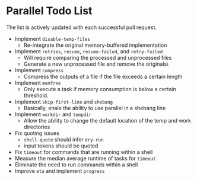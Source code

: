 # Parallel Todo List
The list is actively updated with each successful pull request.

- Implement `disable-temp-files`
    - Re-integrate the original memory-buffered implementation
- Implement `retries`, `resume`, `resume-failed`, and `retry-failed`
    - Will require comparing the processed and unprocessed files
    - Generate a new unprocessed file and remove the originals\
- Implement `compress`
    - Compress the outputs of a file if the file exceeds a certain length
- Implement `memfree`
    - Only execute a task if memory consumption is below a certain threshold.
- Implement `skip-first-line` and `shebang`
    - Basically, enale the ability to use parallel in a shebang line
- Implement `workdir` and `tempdir`
    - Allow the ability to change the default location of the temp and work directories
- Fix quoting issues
    - `shell-quote` should infer `dry-run`
    - input tokens should be quoted
- Fix `timeout` for commands that are running within a shell
- Measure the median average runtime of tasks for `timeout`
- Eliminate the need to run commands within a shell
- Improve `eta` and implement `progress`
